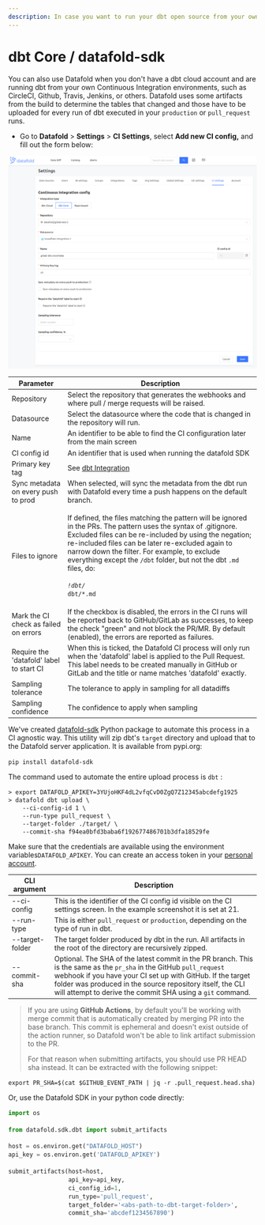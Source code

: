 ```yaml
---
description: In case you want to run your dbt open source from your own pipeline
---
```


# dbt Core / datafold-sdk

You can also use Datafold when you don't have a dbt cloud account and are running dbt from your own Continuous Integration environments, such as CircleCI, Github, Travis, Jenkins, or others. Datafold uses some artifacts from the build to determine the tables that changed and those have to be uploaded for every run of dbt executed in your `production` or `pull_request` runs.&#x20;

* Go to **Datafold** > **Settings** > **CI Settings**, select **Add new CI config,** and fill out the form below:

![](<../../../.gitbook/assets/image (20).png>)

| Parameter                                | Description                                                                                                                                                                                                                                                                                                                                                                                                                                         |
| ---------------------------------------- | --------------------------------------------------------------------------------------------------------------------------------------------------------------------------------------------------------------------------------------------------------------------------------------------------------------------------------------------------------------------------------------------------------------------------------------------------- |
| Repository                               | Select the repository that generates the webhooks and where pull / merge requests will be raised.                                                                                                                                                                                                                                                                                                                                                   |
| Datasource                               | Select the datasource where the code that is changed in the repository will run.                                                                                                                                                                                                                                                                                                                                                                    |
| Name                                     | An identifier to be able to find the CI configuration later from the main screen                                                                                                                                                                                                                                                                                                                                                                    |
| CI config id                             | An identifier that is used when running the datafold SDK                                                                                                                                                                                                                                                                                                                                                                                            |
| Primary key tag                          | See [dbt Integration](../)                                                                                                                                                                                                                                                                                                                                                                                                                          |
| Sync metadata on every push to prod      | When selected, will sync the metadata from the dbt run with Datafold every time a push happens on the default branch.                                                                                                                                                                                                                                                                                                                               |
| Files to ignore                          | <p>If defined, the files matching the pattern will be ignored in the PRs. The pattern uses the syntax of .gitignore. Excluded files can be re-included by using the negation; re-included files can be later re-excluded again to narrow down the filter. For example, to exclude everything except the <code>/dbt</code> folder, but not the dbt <code>.md</code> files, do:<br><code>*</code><br><code>!dbt/*</code><br><code>dbt/*.md</code></p> |
| Mark the CI check as failed on errors    | If the checkbox is disabled, the errors in the CI runs will be reported back to GitHub/GitLab as successes, to keep the check "green" and not block the PR/MR. By default (enabled), the errors are reported as failures.                                                                                                                                                                                                                           |
| Require the 'datafold' label to start CI | When this is ticked, the Datafold CI process will only run when the 'datafold' label is applied to the Pull Request. This label needs to be created manually in GitHub or GitLab and the title or name matches 'datafold' exactly.                                                                                                                                                                                                                  |
| Sampling tolerance                       | The tolerance to apply in sampling for all datadiffs                                                                                                                                                                                                                                                                                                                                                                                                |
| Sampling confidence                      | The confidence to apply when sampling                                                                                                                                                                                                                                                                                                                                                                                                               |

We've created [datafold-sdk](https://pypi.org/project/datafold-sdk/) Python package to automate this process in a CI agnostic way. This utility will zip dbt's `target` directory and upload that to the Datafold server application. It is available from pypi.org:

`pip install datafold-sdk`

The command used to automate the entire upload process is `dbt` :&#x20;

```
> export DATAFOLD_APIKEY=3YUjoHKF4dL2vfqCvD0ZgQ7Z12345abcdefg1925
> datafold dbt upload \
    --ci-config-id 1 \
    --run-type pull_request \
    --target-folder ./target/ \
    --commit-sha f94ea0bfd3baba6f192677486701b3dfa18529fe
```

Make sure that the credentials are available using the environment variables`DATAFOLD_APIKEY`. You can create an access token in your [personal account](https://app.datafold.com/users/me).

| CLI argument    | Description                                                                                                                                                                                                                                                                                                     |
| --------------- | --------------------------------------------------------------------------------------------------------------------------------------------------------------------------------------------------------------------------------------------------------------------------------------------------------------- |
| --ci-config     | This is the identifier of the CI config id visible on the CI settings screen. In the example screenshot it is set at 21.                                                                                                                                                                                        |
| --run-type      | This is either `pull_request` or `production`, depending on the type of run in dbt.                                                                                                                                                                                                                             |
| --target-folder | The target folder produced by dbt in the run. All artifacts in the root of the directory are recursively zipped.                                                                                                                                                                                                |
| --commit-sha    | Optional. The SHA of the latest commit in the PR branch. This is the same as the `pr_sha` in the GitHub `pull_request` webhook if you have your CI set up with GitHub. If the target folder was produced in the source repository itself, the CLI will attempt to derive the commit SHA using a `git` command.  |

> If you are using **GitHub Actions**, by default you'll be working with merge commit that is automatically created by merging PR into the base branch. This commit is ephemeral and doesn't exist outside of the action runner, so Datafold won't be able to link artifact submission to the PR.
>
> For that reason when submitting artifacts, you should use PR HEAD sha instead. It can be extracted with the following snippet:

```
export PR_SHA=$(cat $GITHUB_EVENT_PATH | jq -r .pull_request.head.sha)          
```


Or, use the Datafold SDK in your python code directly:

```python
import os

from datafold.sdk.dbt import submit_artifacts

host = os.environ.get("DATAFOLD_HOST")
api_key = os.environ.get('DATAFOLD_APIKEY')

submit_artifacts(host=host,
                 api_key=api_key,
                 ci_config_id=1,
                 run_type='pull_request',
                 target_folder='<abs-path-to-dbt-target-folder>',
                 commit_sha='abcdef1234567890')
```

